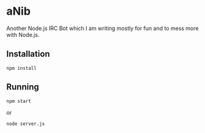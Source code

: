 # aNib

Another Node.js IRC Bot which I am writing mostly for fun and to mess more with Node.js.

## Installation

    npm install

## Running

    npm start

or

    node server.js
